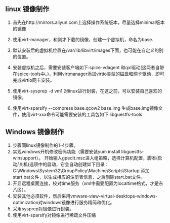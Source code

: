 ## linux 镜像制作
1. 首先在http://mirrors.aliyun.com上选择操作系统版本，尽量选择minimal版本的镜像

2. 使用virt-manager，和刚才下载的镜像，创建一个虚拟机，命名为base.

3. 默认安装后的虚拟机位置在/var/lib/libvirt/images下面，也可能在自定义的别的位置。

4. 安装虚拟机之后，需要安装客户端如下:spice-vdagent 和qxl驱动(这两者自带在spice-tools中。)，利用virtmanager添加virtio类型的磁盘和网卡驱动，即可完成virtio网卡安装。

5. 使用virt-sysprep -d vm1 对linux进行封装，在这之前，可以安装自己喜欢的镜像。

6. 使用virt-sparsify --compress base.qcow2  base.img 生成base.img镜像文件，使用virt-xxx命令可能需要安装的工具包如下:libguestfs-tools

## Windows 镜像制作
1. 步骤同linux镜像制作的1-4步骤。
2. 实现windows开机修改密码功能（需要安装yum install libguestfs-winsupport）。
开始输入gpedit.msc进入组策略，选择计算机配置，脚本(启动/关机)选项中的启动，它会自动创建如下目录：
   C:\Windows\System32\GroupPolicy\Machine\Scripts\Startup
  添加start.bat文件，以生成相应的注册表信息，之后删除start.bat文件。
3. 开启远程桌面连接，校对time服务（xml中需要配置为localtime格式，才是东八区）。
6. 安装其他必须软件，然后采用vmware-view-virtual-desktops-windows-optimization对windows镜像进行服务精简和优化。
7. 采用sysprep对镜像进行封装。
8. 使用virt-sparsify对镜像进行稀疏文件压缩
